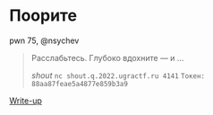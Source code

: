 # Поорите

pwn 75, @nsychev

> Расслабьтесь. Глубоко вдохните — и …
> 
> _shout_
> `nc shout.q.2022.ugractf.ru 4141`
> `Токен: 88aa87feae5a4877e859b3a9`

[Write-up](WRITEUP.md)
